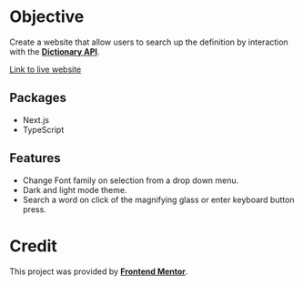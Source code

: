 # Objective

Create a website that allow users to search up the definition by interaction with the [**Dictionary API**](https://dictionaryapi.dev/).

[Link to live website](https://dictionary-web-six.vercel.app/)

## Packages

- Next.js
- TypeScript

## Features

- Change Font family on selection from a drop down menu.
- Dark and light mode theme.
- Search a word on click of the magnifying glass or enter keyboard button press.

# Credit

This project was provided by [**Frontend Mentor**](https://www.frontendmentor.io/challenges/dictionary-web-app-h5wwnyuKFL).
